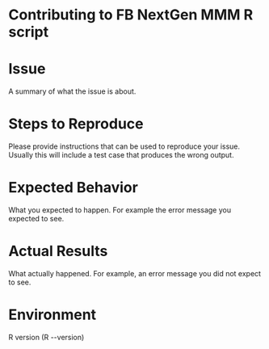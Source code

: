 # Contributing to FB NextGen MMM R script

# Issue

A summary of what the issue is about.

# Steps to Reproduce

Please provide instructions that can be used to reproduce your issue. Usually this will include a test case that produces the wrong output.

# Expected Behavior

What you expected to happen. For example the error message you expected to see.

# Actual Results

What actually happened. For example, an error message you did not expect to see.

# Environment

R version (R --version)
